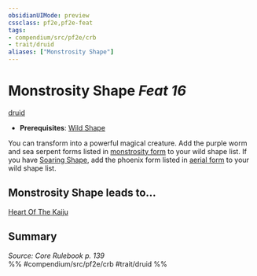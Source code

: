 ```yaml
---
obsidianUIMode: preview
cssclass: pf2e,pf2e-feat
tags:
- compendium/src/pf2e/crb
- trait/druid
aliases: ["Monstrosity Shape"]
---
```

# Monstrosity Shape  *Feat 16*  
[druid](rules/traits/druid.md "Druid Class Trait")  

- **Prerequisites**: [Wild Shape](compendium/feats/wild-shape.md)

You can transform into a powerful magical creature. Add the purple worm and sea serpent forms listed in [monstrosity form](compendium/spells/monstrosity-form.md) to your wild shape list. If you have [Soaring Shape](compendium/feats/soaring-shape.md), add the phoenix form listed in [aerial form](compendium/spells/aerial-form.md) to your wild shape list.

## Monstrosity Shape leads to...

[Heart Of The Kaiju](compendium/feats/heart-of-the-kaiju-frp3.md)

## Summary

*Source: Core Rulebook p. 139*  
%% #compendium/src/pf2e/crb #trait/druid %%